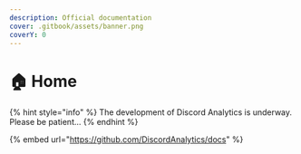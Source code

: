 ```yaml
---
description: Official documentation
cover: .gitbook/assets/banner.png
coverY: 0
---
```


# 🏠 Home



{% hint style="info" %}
The development of Discord Analytics is underway. Please be patient...
{% endhint %}

{% embed url="https://github.com/DiscordAnalytics/docs" %}
